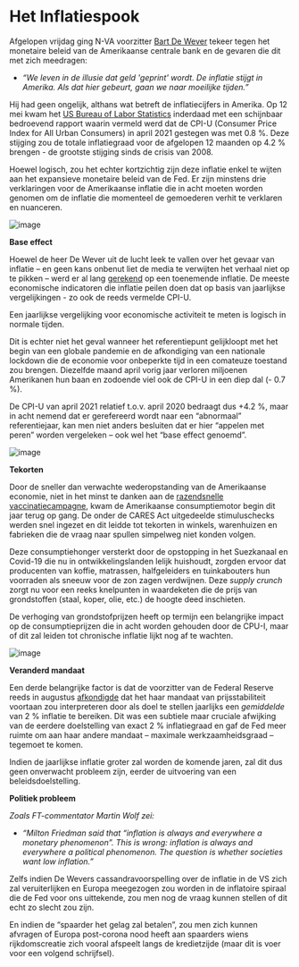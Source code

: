 

# Het Inflatiespook

Afgelopen vrijdag ging N-VA voorzitter [Bart De Wever]( https://twitter.com/de_NVA/status/1393297306187927555?s=20) tekeer tegen het monetaire beleid van de Amerikaanse centrale bank en de gevaren die dit met zich meedragen:


-	*“We leven in de illusie dat geld 'geprint' wordt. De inflatie stijgt in Amerika. Als dat hier gebeurt, gaan we naar moeilijke tijden.”*


Hij had geen ongelijk, althans wat betreft de inflatiecijfers in Amerika. Op 12 mei kwam het [US Bureau of Labor Statistics]( https://www.bls.gov/news.release/cpi.nr0.htm) inderdaad met een schijnbaar bedroevend rapport waarin vermeld werd dat de CPI-U (Consumer Price Index for All Urban Consumers) in april 2021 gestegen was met 0.8 %. Deze stijging zou de totale inflatiegraad voor de afgelopen 12 maanden op 4.2 % brengen - de grootste stijging sinds de crisis van 2008.


Hoewel logisch, zou het echter kortzichtig zijn deze inflatie enkel te wijten aan het expansieve monetaire beleid van de Fed. Er zijn minstens drie verklaringen voor de Amerikaanse inflatie die in acht moeten worden genomen om de inflatie die momenteel de gemoederen verhit te verklaren en nuanceren.

![image](https://user-images.githubusercontent.com/84398782/118862994-ab3bb700-b8de-11eb-9989-0d8dfdac3909.png)


**Base effect**


Hoewel de heer De Wever uit de lucht leek te vallen over het gevaar van inflatie – en geen kans onbenut liet de media te verwijten het verhaal niet op te pikken – werd er al lang [gerekend]( https://archive.is/9BlWJ) op een toenemende inflatie. De meeste economische indicatoren die inflatie peilen doen dat op basis van jaarlijkse vergelijkingen - zo ook de reeds vermelde CPI-U. 


Een jaarlijkse vergelijking voor economische activiteit te meten is logisch in normale tijden. 


Dit is echter niet het geval wanneer het referentiepunt gelijkloopt met het begin van een globale pandemie en de afkondiging van een nationale lockdown die de economie voor onbeperkte tijd in een comateuze toestand zou brengen. Diezelfde maand april vorig jaar verloren miljoenen Amerikanen hun baan en zodoende viel ook de CPI-U in een diep dal (- 0.7 %).


De CPI-U van april 2021 relatief t.o.v. april 2020 bedraagt dus +4.2 %, maar in acht nemend dat er gerefereerd wordt naar een “abnormaal” referentiejaar, kan men niet anders besluiten dat er hier “appelen met peren” worden vergeleken – ook wel het “base effect genoemd”.

![image](https://user-images.githubusercontent.com/84398782/118863024-b2fb5b80-b8de-11eb-9e0b-54fa0a66853f.png)


**Tekorten**


Door de sneller dan verwachte wederopstanding van de Amerikaanse economie, niet in het minst te danken aan de [razendsnelle vaccinatiecampagne](https://www.bloomberg.com/graphics/covid-vaccine-tracker-global-distribution/), kwam de Amerikaanse consumptiemotor begin dit jaar terug op gang. De onder de CARES Act uitgedeelde stimuluschecks werden snel ingezet en dit leidde tot tekorten in winkels, warenhuizen en fabrieken die de vraag naar spullen simpelweg niet konden volgen. 


Deze consumptiehonger versterkt door de opstopping in het Suezkanaal en Covid-19 die nu in ontwikkelingslanden lelijk huishoudt, zorgden ervoor dat producenten van koffie, matrassen, halfgeleiders en tuinkabouters hun voorraden als sneeuw voor de zon zagen verdwijnen. Deze *supply crunch* zorgt nu voor een reeks knelpunten in waardeketen die de prijs van grondstoffen (staal, koper, olie, etc.) de hoogte deed inschieten.


De verhoging van grondstofprijzen heeft op termijn een belangrijke impact op de consumptieprijzen die in acht worden gehouden door de CPU-I, maar of dit zal leiden tot chronische inflatie lijkt nog af te wachten. 


![image](https://user-images.githubusercontent.com/84398782/118863060-bb539680-b8de-11eb-95b3-604e91b90219.png)




**Veranderd mandaat**


Een derde belangrijke factor is dat de voorzitter van de Federal Reserve reeds in augustus [afkondigde]( https://www.federalreserve.gov/newsevents/speech/powell20200827a.htm) dat het haar mandaat van prijsstabiliteit voortaan zou interpreteren door als doel te stellen jaarlijks een *gemiddelde* van 2 % inflatie te bereiken. Dit was een subtiele maar cruciale afwijking van de eerdere doelstelling van exact 2 % inflatiegraad en gaf de Fed meer ruimte om aan haar andere mandaat – maximale werkzaamheidsgraad – tegemoet te komen.


Indien de jaarlijkse inflatie groter zal worden de komende jaren, zal dit dus geen onverwacht probleem zijn, eerder de uitvoering van een beleidsdoelstelling.


**Politiek probleem**


*Zoals FT-commentator Martin Wolf zei:* 


-	*“Milton Friedman said that “inflation is always and everywhere a monetary phenomenon”. This is wrong: inflation is always and everywhere a political phenomenon. The question is whether societies want low inflation.”*


Zelfs indien De Wevers cassandravoorspelling over de inflatie in de VS zich zal veruiterlijken en Europa meegezogen zou worden in de inflatoire spiraal die de Fed voor ons uittekende, zou men nog de vraag kunnen stellen of dit echt zo slecht zou zijn.


En indien de “spaarder het gelag zal betalen”, zou men zich kunnen afvragen of Europa post-corona nood heeft aan spaarders wiens rijkdomscreatie zich vooral afspeelt langs de kredietzijde (maar dit is voer voor een volgend schrijfsel).
